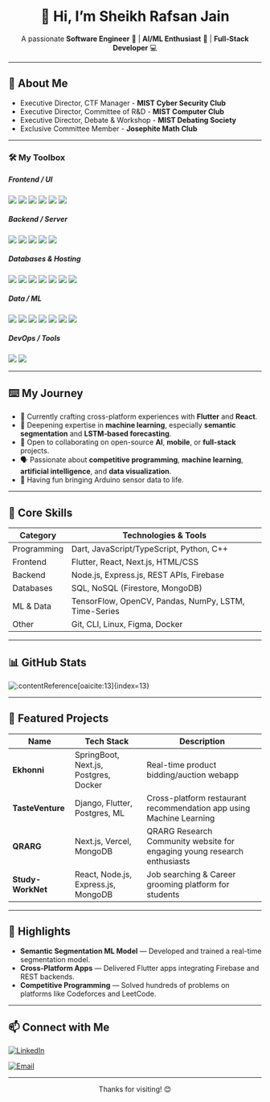 <!-- Header -->
<h1 align="center">👋 Hi, I’m Sheikh Rafsan Jain</h1>
<p align="center">
  A passionate <strong>Software Engineer</strong> 📱 | <strong>AI/ML Enthusiast</strong> 🤖 | <strong>Full‑Stack Developer</strong> 💻
</p>

---

## 🧰 About Me
- Executive Director, CTF Manager - **MIST Cyber Security Club**
- Executive Director, Committee of R&D - **MIST Computer Club**
- Executive Director, Debate & Workshop - **MIST Debating Society**
- Exclusive Committee Member -  **Josephite Math Club**

---
<!--
## 🛠️ My Toolbox

<p align="left">
  <img src="https://skillicons.dev/icons?i=dart" height="50" />&nbsp;&nbsp;&nbsp;&nbsp;&nbsp;&nbsp;
  <img src="https://skillicons.dev/icons?i=flutter" height="50" />&nbsp;&nbsp;&nbsp;&nbsp;&nbsp;&nbsp;
  <img src="https://skillicons.dev/icons?i=react" height="50" />&nbsp;&nbsp;&nbsp;&nbsp;&nbsp;&nbsp;
  <img src="https://skillicons.dev/icons?i=nextjs" height="50" />&nbsp;&nbsp;&nbsp;&nbsp;&nbsp;&nbsp;
  <img src="https://skillicons.dev/icons?i=nodejs" height="50" />&nbsp;&nbsp;&nbsp;&nbsp;&nbsp;&nbsp;
  <img src="https://skillicons.dev/icons?i=python" height="50" />&nbsp;&nbsp;&nbsp;&nbsp;&nbsp;&nbsp;
  <img src="https://skillicons.dev/icons?i=java" height="50" />&nbsp;&nbsp;&nbsp;&nbsp;&nbsp;&nbsp;
  <img src="https://skillicons.dev/icons?i=spring" height="50" />&nbsp;&nbsp;&nbsp;&nbsp;&nbsp;&nbsp;
  <img src="https://skillicons.dev/icons?i=pytorch" height="50" />&nbsp;&nbsp;&nbsp;&nbsp;&nbsp;&nbsp;
  <img src="https://skillicons.dev/icons?i=tensorflow" height="50" />&nbsp;&nbsp;&nbsp;&nbsp;&nbsp;&nbsp;
  <img src="https://skillicons.dev/icons?i=opencv" height="50" />&nbsp;&nbsp;&nbsp;&nbsp;&nbsp;
  <img src="https://skillicons.dev/icons?i=git" height="50" />&nbsp;&nbsp;&nbsp;&nbsp;&nbsp;
  <img src="https://skillicons.dev/icons?i=docker" height="50" />
</p>

<p align="left">
  &nbsp;
  Dart &nbsp;&nbsp;&nbsp;&nbsp;&nbsp;&nbsp;&nbsp;&nbsp;
  Flutter &nbsp;&nbsp;&nbsp;&nbsp;&nbsp;&nbsp;&nbsp;
  React &nbsp;&nbsp;&nbsp;&nbsp;&nbsp;&nbsp;&nbsp;&nbsp;
  Next &nbsp;&nbsp;&nbsp;&nbsp;&nbsp;&nbsp;&nbsp;&nbsp;
  Node &nbsp;&nbsp;&nbsp;&nbsp;&nbsp;&nbsp;&nbsp;
  Python &nbsp;&nbsp;&nbsp;&nbsp;&nbsp;&nbsp;&nbsp;
  Java &nbsp;&nbsp;&nbsp;&nbsp;
  SpringBoot &nbsp;
  PyTorch &nbsp;
  TensorFlow &nbsp;
  OpenCV &nbsp;&nbsp;&nbsp;&nbsp;&nbsp;&nbsp;
  Git &nbsp;&nbsp;&nbsp;&nbsp;&nbsp;&nbsp;&nbsp;&nbsp;
  Docker
</p>

-->

### 🛠️ My Toolbox

<p align="center">

  ##### Frontend / UI 
  <img src="https://img.shields.io/badge/Dart-0175C2?style=for-the-badge&logo=dart&logoColor=white" />
  <img src="https://img.shields.io/badge/Flutter-02569B?style=for-the-badge&logo=flutter&logoColor=white" />
  <img src="https://img.shields.io/badge/React-20232A?style=for-the-badge&logo=react&logoColor=61DAFB" />
  <img src="https://img.shields.io/badge/Next.js-000000?style=for-the-badge&logo=nextdotjs&logoColor=white" />
  <img src="https://img.shields.io/badge/TypeScript-3178C6?style=for-the-badge&logo=typescript&logoColor=white" />
  <img src="https://img.shields.io/badge/Figma-F24E1E?style=for-the-badge&logo=figma&logoColor=white" />

  ##### Backend / Server 
  <img src="https://img.shields.io/badge/Node.js-339933?style=for-the-badge&logo=nodedotjs&logoColor=white" />
  <img src="https://img.shields.io/badge/Express.js-000000?style=for-the-badge&logo=express&logoColor=white" />
  <img src="https://img.shields.io/badge/Django-092E20?style=for-the-badge&logo=django&logoColor=white" />
  <img src="https://img.shields.io/badge/Flask-000000?style=for-the-badge&logo=flask&logoColor=white" />
  <img src="https://img.shields.io/badge/Spring Boot-6DB33F?style=for-the-badge&logo=springboot&logoColor=white" />

  ##### Databases & Hosting 
  <img src="https://img.shields.io/badge/MongoDB-47A248?style=for-the-badge&logo=mongodb&logoColor=white" />
  <img src="https://img.shields.io/badge/MySQL-4479A1?style=for-the-badge&logo=mysql&logoColor=white" />
  <img src="https://img.shields.io/badge/Oracle-F80000?style=for-the-badge&logo=oracle&logoColor=white" />
  <img src="https://img.shields.io/badge/PostgreSQL-4169E1?style=for-the-badge&logo=postgresql&logoColor=white" />
  <img src="https://img.shields.io/badge/Firebase-FFCA28?style=for-the-badge&logo=firebase&logoColor=black" />
  <img src="https://img.shields.io/badge/Vercel-000000?style=for-the-badge&logo=vercel&logoColor=white" />
  <img src="https://img.shields.io/badge/Netlify-00C7B7?style=for-the-badge&logo=netlify&logoColor=white" />

  ##### Data / ML 
  <img src="https://img.shields.io/badge/Python-3776AB?style=for-the-badge&logo=python&logoColor=white" />
  <img src="https://img.shields.io/badge/PyTorch-EE4C2C?style=for-the-badge&logo=pytorch&logoColor=white" />
  <img src="https://img.shields.io/badge/TensorFlow-FF6F00?style=for-the-badge&logo=tensorflow&logoColor=white" />
  <img src="https://img.shields.io/badge/NumPy-013243?style=for-the-badge&logo=numpy&logoColor=white" />
  <img src="https://img.shields.io/badge/Pandas-150458?style=for-the-badge&logo=pandas&logoColor=white" />
  <img src="https://img.shields.io/badge/OpenCV-5C3EE8?style=for-the-badge&logo=opencv&logoColor=white" />
  <img src="https://img.shields.io/badge/Java-ED8B00?style=for-the-badge&logo=java&logoColor=white" />

  ##### DevOps / Tools 
  <img src="https://img.shields.io/badge/Git-F05032?style=for-the-badge&logo=git&logoColor=white" />
  <img src="https://img.shields.io/badge/Docker-2496ED?style=for-the-badge&logo=docker&logoColor=white" />

</p>



---

## ⌨️ My Journey
- 🔭 Currently crafting cross-platform experiences with **Flutter** and **React**.
- 🌱 Deepening expertise in **machine learning**, especially **semantic segmentation** and **LSTM‑based forecasting**.
- 🤝 Open to collaborating on open-source **AI**, **mobile**, or **full-stack** projects.
- 🗣️ Passionate about **competitive programming**, **machine learning**, **artificial intelligence**, and **data visualization**.
- 🎨 Having fun bringing Arduino sensor data to life.

---

## 🧰 Core Skills

| Category        | Technologies & Tools                                  |
|----------------|--------------------------------------------------------|
| Programming     | Dart, JavaScript/TypeScript, Python, C++             |
| Frontend        | Flutter, React, Next.js, HTML/CSS                   |
| Backend         | Node.js, Express.js, REST APIs, Firebase            |
| Databases       | SQL, NoSQL (Firestore, MongoDB)                     |
| ML & Data       | TensorFlow, OpenCV, Pandas, NumPy, LSTM, Time-Series |
| Other           | Git, CLI, Linux, Figma, Docker                      |

---

## 📊 GitHub Stats
![:contentReference[oaicite:13]{index=13}](https://github-readme-stats.vercel.app/api?username=RafsanProve&show_icons=true&theme=radical)

---

## 📂 Featured Projects

| Name                             | Tech Stack                             | Description |
|----------------------------------|----------------------------------------|-------------|
| **Ekhonni**                      | SpringBoot, Next.js, Postgres, Docker  | Real-time product bidding/auction webapp |
| **TasteVenture**                 | Django, Flutter, Postgres, ML          | Cross-platform restaurant recommendation app using Machine Learning |
| **QRARG**                        | Next.js, Vercel, MongoDB               | QRARG Research Community website for engaging young research enthusiasts |
| **Study-WorkNet**                | React, Node.js, Express.js, MongoDB    | Job searching & Career grooming platform for students |

---

## 🌟 Highlights

- **Semantic Segmentation ML Model** — Developed and trained a real-time segmentation model.
- **Cross‑Platform Apps** — Delivered Flutter apps integrating Firebase and REST backends.
- **Competitive Programming** — Solved hundreds of problems on platforms like Codeforces and LeetCode.

---

## 📫 Connect with Me  
[![LinkedIn](https://img.shields.io/badge/-LinkedIn-blue?style=flat-square&logo=linkedin)](https://www.linkedin.com/in/sheikh-rafsan-jain/)  
<!-- [![Twitter](https://img.shields.io/badge/-Twitter-cyan?style=flat-square&logo=twitter)](#) -->
[![Email](https://img.shields.io/badge/-Email-gray?style=flat-square&logo=gmail&logoColor=white)](mailto:rafsanprove123@gmail.com)

---

<p align="center">Thanks for visiting! 😊</p>
